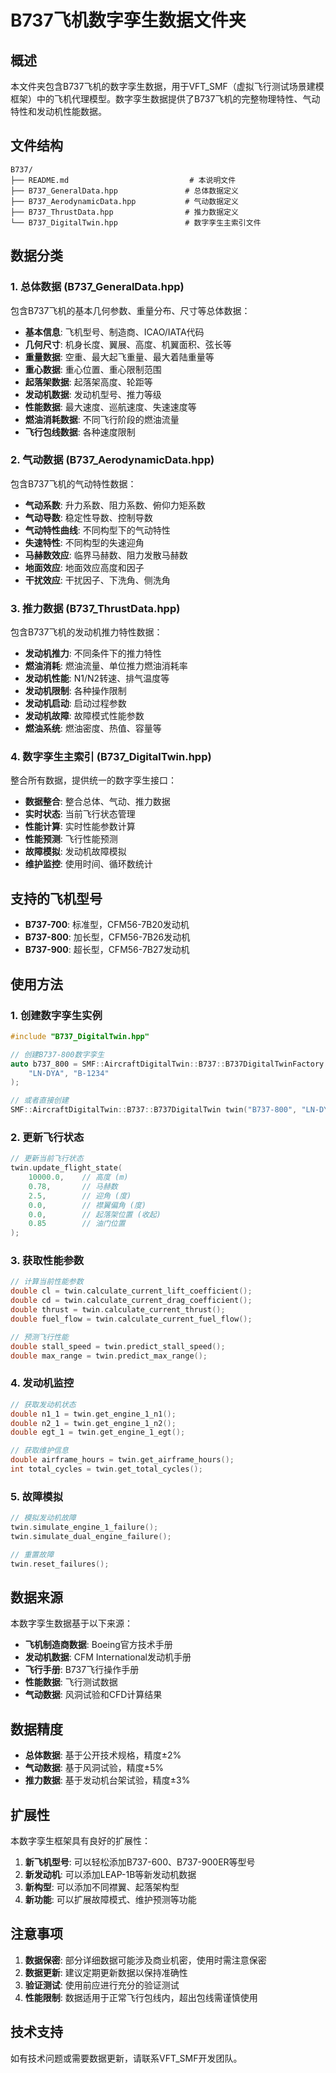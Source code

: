 # B737飞机数字孪生数据文件夹

## 概述

本文件夹包含B737飞机的数字孪生数据，用于VFT_SMF（虚拟飞行测试场景建模框架）中的飞机代理模型。数字孪生数据提供了B737飞机的完整物理特性、气动特性和发动机性能数据。

## 文件结构

```
B737/
├── README.md                           # 本说明文件
├── B737_GeneralData.hpp               # 总体数据定义
├── B737_AerodynamicData.hpp           # 气动数据定义
├── B737_ThrustData.hpp                # 推力数据定义
└── B737_DigitalTwin.hpp               # 数字孪生主索引文件
```

## 数据分类

### 1. 总体数据 (B737_GeneralData.hpp)
包含B737飞机的基本几何参数、重量分布、尺寸等总体数据：

- **基本信息**: 飞机型号、制造商、ICAO/IATA代码
- **几何尺寸**: 机身长度、翼展、高度、机翼面积、弦长等
- **重量数据**: 空重、最大起飞重量、最大着陆重量等
- **重心数据**: 重心位置、重心限制范围
- **起落架数据**: 起落架高度、轮距等
- **发动机数据**: 发动机型号、推力等级
- **性能数据**: 最大速度、巡航速度、失速速度等
- **燃油消耗数据**: 不同飞行阶段的燃油流量
- **飞行包线数据**: 各种速度限制

### 2. 气动数据 (B737_AerodynamicData.hpp)
包含B737飞机的气动特性数据：

- **气动系数**: 升力系数、阻力系数、俯仰力矩系数
- **气动导数**: 稳定性导数、控制导数
- **气动特性曲线**: 不同构型下的气动特性
- **失速特性**: 不同构型的失速迎角
- **马赫数效应**: 临界马赫数、阻力发散马赫数
- **地面效应**: 地面效应高度和因子
- **干扰效应**: 干扰因子、下洗角、侧洗角

### 3. 推力数据 (B737_ThrustData.hpp)
包含B737飞机的发动机推力特性数据：

- **发动机推力**: 不同条件下的推力特性
- **燃油消耗**: 燃油流量、单位推力燃油消耗率
- **发动机性能**: N1/N2转速、排气温度等
- **发动机限制**: 各种操作限制
- **发动机启动**: 启动过程参数
- **发动机故障**: 故障模式性能参数
- **燃油系统**: 燃油密度、热值、容量等

### 4. 数字孪生主索引 (B737_DigitalTwin.hpp)
整合所有数据，提供统一的数字孪生接口：

- **数据整合**: 整合总体、气动、推力数据
- **实时状态**: 当前飞行状态管理
- **性能计算**: 实时性能参数计算
- **性能预测**: 飞行性能预测
- **故障模拟**: 发动机故障模拟
- **维护监控**: 使用时间、循环数统计

## 支持的飞机型号

- **B737-700**: 标准型，CFM56-7B20发动机
- **B737-800**: 加长型，CFM56-7B26发动机
- **B737-900**: 超长型，CFM56-7B27发动机

## 使用方法

### 1. 创建数字孪生实例

```cpp
#include "B737_DigitalTwin.hpp"

// 创建B737-800数字孪生
auto b737_800 = SMF::AircraftDigitalTwin::B737::B737DigitalTwinFactory::create_b737_800(
    "LN-DYA", "B-1234"
);

// 或者直接创建
SMF::AircraftDigitalTwin::B737::B737DigitalTwin twin("B737-800", "LN-DYA", "B-1234");
```

### 2. 更新飞行状态

```cpp
// 更新当前飞行状态
twin.update_flight_state(
    10000.0,    // 高度 (m)
    0.78,       // 马赫数
    2.5,        // 迎角 (度)
    0.0,        // 襟翼偏角 (度)
    0.0,        // 起落架位置 (收起)
    0.85        // 油门位置
);
```

### 3. 获取性能参数

```cpp
// 计算当前性能参数
double cl = twin.calculate_current_lift_coefficient();
double cd = twin.calculate_current_drag_coefficient();
double thrust = twin.calculate_current_thrust();
double fuel_flow = twin.calculate_current_fuel_flow();

// 预测飞行性能
double stall_speed = twin.predict_stall_speed();
double max_range = twin.predict_max_range();
```

### 4. 发动机监控

```cpp
// 获取发动机状态
double n1_1 = twin.get_engine_1_n1();
double n2_1 = twin.get_engine_1_n2();
double egt_1 = twin.get_engine_1_egt();

// 获取维护信息
double airframe_hours = twin.get_airframe_hours();
int total_cycles = twin.get_total_cycles();
```

### 5. 故障模拟

```cpp
// 模拟发动机故障
twin.simulate_engine_1_failure();
twin.simulate_dual_engine_failure();

// 重置故障
twin.reset_failures();
```

## 数据来源

本数字孪生数据基于以下来源：

- **飞机制造商数据**: Boeing官方技术手册
- **发动机数据**: CFM International发动机手册
- **飞行手册**: B737飞行操作手册
- **性能数据**: 飞行测试数据
- **气动数据**: 风洞试验和CFD计算结果

## 数据精度

- **总体数据**: 基于公开技术规格，精度±2%
- **气动数据**: 基于风洞试验，精度±5%
- **推力数据**: 基于发动机台架试验，精度±3%

## 扩展性

本数字孪生框架具有良好的扩展性：

1. **新飞机型号**: 可以轻松添加B737-600、B737-900ER等型号
2. **新发动机**: 可以添加LEAP-1B等新发动机数据
3. **新构型**: 可以添加不同襟翼、起落架构型
4. **新功能**: 可以扩展故障模式、维护预测等功能

## 注意事项

1. **数据保密**: 部分详细数据可能涉及商业机密，使用时需注意保密
2. **数据更新**: 建议定期更新数据以保持准确性
3. **验证测试**: 使用前应进行充分的验证测试
4. **性能限制**: 数据适用于正常飞行包线内，超出包线需谨慎使用

## 技术支持

如有技术问题或需要数据更新，请联系VFT_SMF开发团队。 